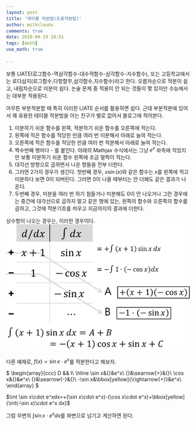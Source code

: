 ```yaml
---
layout: post
title: '테이블 적분법(도표적분법)'
author: milkclouds
comments: true
date: 2020-04-29 10:51
tags: [math]
use_math: true

---
```



보통 LIATE(로그함수-역삼각함수-대수적함수-삼각함수-지수함수), 또는 고등학교에서는 로다삼지(로그함수,다항함무,삼각함수,지수함수)라고 한다. 오름차순으로 적분이 쉽고, 내림차순으로 미분이 쉽다. 논술 문제 중 적용이 안 되는 것들이 몇 있지만 수능에서는 대부분 적용된다.  

아무튼 부분적분할 때 특히 이러한 LIATE 순서를 활용하면 쉽다. 근데 부분적분에 있어서 꽤 유용한 테이블 적분법을 아는 친구가 별로 없어서 블로그에 적어본다.

1. 미분하기 쉬운 함수를 왼쪽, 적분하기 쉬운 함수를 오른쪽에 적는다.
2. 왼쪽에 적은 함수를 적당한 만큼 여러 번 미분해서 아래로 늘여 적는다.
3. 오른쪽에 적은 함수를 적당한 만큼 여러 번 적분해서 아래로 늘여 적는다.
4. 짝수번째 행마다 - 를 붙인다. 아래의 Mathjax 수식에서는 그냥 $e^x$ 좌측에 적었지만 보통 미분하기 쉬운 함수 왼쪽에 조금 멀찍이 적는다.
5. 대각선 방향으로 곱하면서 나온 항들을 전부 더한다.
6. 그러면 2가지 경우가 생긴다. 첫번째 경우, $x\sin(x)$와 같은 함수는 $x$를 왼쪽에 적고 미분하다 보면 0이 되버린다. 그러면 0이 나올 때부터는 안 더해도 같은 결과가 나온다.
7. 두번째 경우, 미분을 여러 번 하기 힘들거나 미분해도 0이 안 나오거나 그런 경우에는 중간에 대각선으로 곱하지 말고 같은 행에 있는, 왼쪽의 함수와 오른쪽의 함수를 곱하고, 그것에 적분기호를 씌우고 지금까지의 결과에 더한다.


상수항이 나오는 경우는, 이러한 경우이다.  
![img](\files\math\부분적분.png)


다른 예제로, $f(x)=\sin x\cdot e^x$를 적분한다고 해보자.

$
\begin{array}{ccc} D && I\\ 
\hline 
\sin x&{}&e^x\\ 
{}&\searrow{+}&{}\\ 
\cos x&{}&e^x\\ 
{}&\searrow{-}&{}\\ 
-\sin x&\bbox[yellow]{\rightarrow{+}}&e^x\\ 
\end{array}
$

$\int \sin x\cdot e^xdx=+(\sin x\cdot e^x)-(\cos x\cdot e^x)+\bbox[yellow]{\int(-\sin x)\cdot e^x dx}$

그럼 우변의 $\int \sin x\cdot e^xdx$를 좌변으로 넘기고 계산하면 된다.